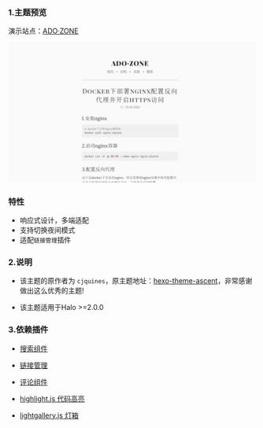 ### 1.主题预览  

演示站点：[ADO·ZONE](https://ado.zone)

![](https://github.com/adozhao/halo-theme-zero/blob/main/screenshot.png)  

### 特性  
- 响应式设计，多端适配
- 支持切换夜间模式
- 适配`链接管理`插件
### 2.说明
- 该主题的原作者为 `cjquines`，原主题地址：[hexo-theme-ascent](https://github.com/cjquines/hexo-theme-ascent)，非常感谢做出这么优秀的主题! 

- 该主题适用于Halo >=2.0.0 

### 3.依赖插件
- [搜索组件](https://github.com/halo-dev/plugin-search-widget)   

- [链接管理](https://github.com/halo-sigs/plugin-links)  

- [评论组件](https://github.com/halo-dev/plugin-comment-widget)  

- [highlight.js 代码高亮](https://github.com/halo-sigs/plugin-highlightjs)  

- [lightgallery.js 灯箱](https://github.com/halo-sigs/plugin-lightgallery)  



